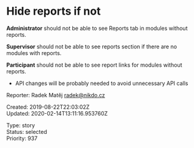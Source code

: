# Hide reports if not

**Administrator** should not be able to see Reports tab in modules without reports.

**Supervisor** should not be able to see reports section if there are no modules with reports.

**Participant** should not be able to see report links for modules without reports.

- API changes will be probably needed to avoid unnecessary API calls

Reporter: Radek Matěj <radek@nikdo.cz>  

Created: 2019-08-22T22:03:02Z  
Updated: 2020-02-14T13:11:16.953760Z

Type: story  
Status: selected  
Priority: 937
